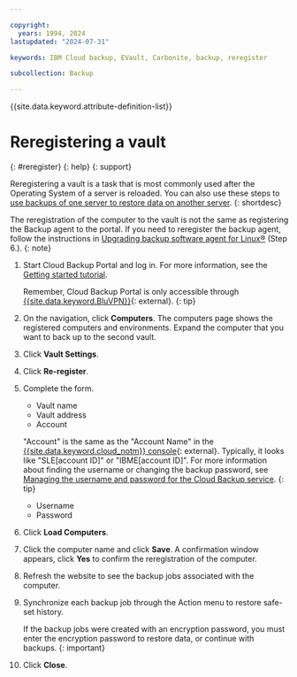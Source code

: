 ```yaml
---

copyright:
  years: 1994, 2024
lastupdated: "2024-07-31"

keywords: IBM Cloud backup, EVault, Carbonite, backup, reregister

subcollection: Backup

---
```

{{site.data.keyword.attribute-definition-list}}

# Reregistering a vault
{: #reregister}
{: help}
{: support}

Reregistering a vault is a task that is most commonly used after the Operating System of a server is reloaded. You can also use these steps to [use backups of one server to restore data on another server](/docs/Backup?topic=Backup-restorefromotherVSI).
{: shortdesc}

The reregistration of the computer to the vault is not the same as registering the Backup agent to the portal. If you need to reregister the backup agent, follow the instructions in [Upgrading backup software agent for Linux&reg;](/docs/Backup?topic=Backup-UpgradeinLinux) (Step 6.).
{: note}

1. Start Cloud Backup Portal and log in. For more information, see the [Getting started tutorial](/docs/Backup?topic=Backup-getting-started#getting-started).

   Remember, Cloud Backup Portal is only accessible through [{{site.data.keyword.BluVPN}}](/docs/iaas-vpn?topic=iaas-vpn-getting-started){: external}.
   {: tip}

2. On the navigation, click **Computers**. The computers page shows the registered computers and environments. Expand the computer that you want to back up to the second vault.
3. Click **Vault Settings**.
4. Click **Re-register**.
5. Complete the form.
   - Vault name
   - Vault address
   - Account

    "Account" is the same as the "Account Name" in the [{{site.data.keyword.cloud_notm}} console](/cloud-storage/backup){: external}. Typically, it looks like "SLE[account ID]" or "IBME[account ID]". For more information about finding the username or changing the backup password, see [Managing the username and password for the Cloud Backup service](/docs/Backup?topic=Backup-changePassword).
    {: tip}

   - Username
   - Password
6. Click **Load Computers**.
7. Click the computer name and click **Save**. A confirmation window appears, click **Yes** to confirm the reregistration of the computer.
8. Refresh the website to see the backup jobs associated with the computer.
9. Synchronize each backup job through the Action menu to restore safe-set history.

   If the backup jobs were created with an encryption password, you must enter the encryption password to restore data, or continue with backups.
   {: important}

10. Click **Close**.
